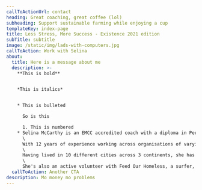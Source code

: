 ```yaml
---
callToActionUrl: contact
heading: Great coaching, great coffee (lol)
subheading: Support sustainable farming while enjoying a cup
templateKey: index-page
title: Less Stress, More Success - Existence 2021 edition
subTitle: subtitle
image: /static/img/lads-with-computers.jpg
callToAction: Work with Selina
about:
  title: Here is a message about me
  description: >-
    **This is bold**


    *This is italics*


    * This is bulleted

      So is this

      1. This is numbered
    * Selina McCarthy is an EMCC accredited coach with a diploma in Personal, Leadership and Executive Coaching from Kingstown College. She is also a member of EMCC Global, EMCC Ireland and the Institute of Coaching. She has a Bachelor of Commerce with German from N.U.I.G. and a Masters in International Management from UCD Smurfit Business School.\
      \
      With 12 years of experience working across organisations of varying size from large organisations like the Corporate Executive Board (now Gartner), Lidl and Zalando, to Home24, Websummit and Evervault, and running her own employer branding consultancy, she has vast experience working with organisations of varying profiles.\
      \
      Having lived in 10 different cities across 3 continents, she has a deep understanding, and passion for working with people from diverse backgrounds. She thrives in a fast-paced business environment, and has a passion for culture and helping people perform at their best.\
      \
      She's also an active volunteer with Feed Our Homeless, a surfer, a cyclist and a yogi.
  callToAction: Another CTA
description: Mo money mo problems
---
```

